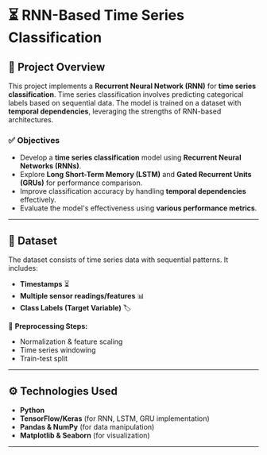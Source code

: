 # ⏳ RNN-Based Time Series Classification  

## 📌 Project Overview  
This project implements a **Recurrent Neural Network (RNN)** for **time series classification**. Time series classification involves predicting categorical labels based on sequential data. The model is trained on a dataset with **temporal dependencies**, leveraging the strengths of RNN-based architectures.  

### ✅ **Objectives**  
- Develop a **time series classification** model using **Recurrent Neural Networks (RNNs)**.  
- Explore **Long Short-Term Memory (LSTM)** and **Gated Recurrent Units (GRUs)** for performance comparison.  
- Improve classification accuracy by handling **temporal dependencies** effectively.  
- Evaluate the model's effectiveness using **various performance metrics**.  

---

## 📂 **Dataset**  
The dataset consists of time series data with sequential patterns. It includes:  
- **Timestamps** ⏳  
- **Multiple sensor readings/features** 📊  
- **Class Labels (Target Variable)** 🏷️  

📌 **Preprocessing Steps:**  
- Normalization & feature scaling  
- Time series windowing  
- Train-test split  

---

## ⚙️ **Technologies Used**  
- **Python**  
- **TensorFlow/Keras** (for RNN, LSTM, GRU implementation)  
- **Pandas & NumPy** (for data manipulation)  
- **Matplotlib & Seaborn** (for visualization)  

---
